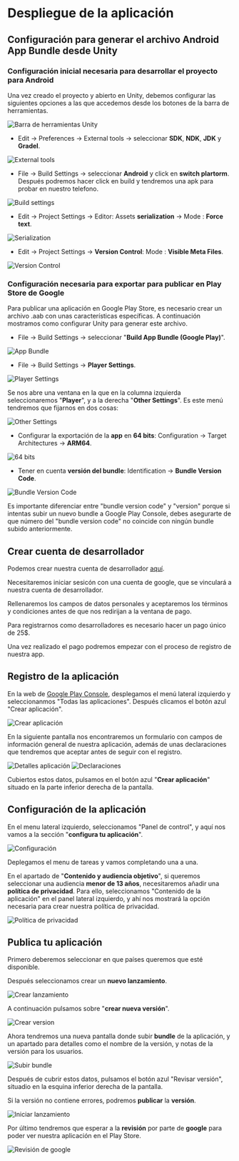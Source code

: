 # Despliegue de la aplicación

## Configuración para generar el archivo Android App Bundle desde Unity

### Configuración inicial necesaria para desarrollar el proyecto para Android

Una vez creado el proyecto y abierto en Unity, debemos configurar las siguientes opciones a las que accedemos desde los botones de la barra de herramientas.

![Barra de herramientas Unity][toolbar]

* Edit -> Preferences -> External tools -> seleccionar **SDK**, **NDK**, **JDK** y **Gradel**.

![External tools][ext_tools]

* File -> Build Settings -> seleccionar **Android** y click en **switch plartorm**. Después podremos hacer click en build y tendremos una apk para probar en nuestro telefono.

![Build settings][build_settings]

* Edit -> Project Settings -> Editor: Assets **serialization** -> Mode : **Force text**. 

![Serialization][serialization]

* Edit -> Project Settings -> **Version Control**: Mode : **Visible Meta Files**. 

![Version Control][version_control]

### Configuración necesaria para exportar para publicar en Play Store de Google

Para publicar una aplicación en Google Play Store, es necesario crear un archivo .aab con unas características específicas. A continuación mostramos como configurar Unity para generar este archivo.

* File -> Build Settings -> seleccionar "**Build App Bundle (Google Play)**".

![App Bundle][aab]

* File -> Build Settings -> **Player Settings**.

![Player Settings][player_settings]
  
Se nos abre una ventana en la que en la columna izquierda seleccionaremos "**Player**", y a la derecha "**Other Settings**". Es este menú tendremos que fijarnos en dos cosas:

![Other Settings][other_settings]

* Configurar la exportación de la **app** en **64 bits**: Configuration -> Target Architectures -> **ARM64**.

![64 bits][arm64]

* Tener en cuenta **versión del bundle**: Identification -> **Bundle Version Code**.

![Bundle Version Code][bundle_version]

Es importante diferenciar entre "bundle version code" y "version" porque si intentas subir un nuevo bundle a Google Play Console, debes asegurarte de que número del "bundle version code" no coincide con ningún bundle subido anteriormente.

## Crear cuenta de desarrollador

Podemos crear nuestra cuenta de desarrollador [aquí][google_console].

Necesitaremos iniciar sesicón con una cuenta de google, que se vinculará a nuestra cuenta de desarrollador.

Rellenaremos los campos de datos personales y aceptaremos los términos y condiciones antes de que nos redirijan a la ventana de pago.

Para registrarnos como desarrolladores es necesario hacer un pago único de 25$.

Una vez realizado el pago podremos empezar con el proceso de registro de nuestra app.

## Registro de la aplicación

En la web de [Google Play Console][google_console], desplegamos el menú lateral izquierdo y seleccionanmos "Todas las aplicaciones". Después clicamos el botón azul "Crear aplicación".

![Crear aplicación][crear_app]

En la siguiente pantalla nos encontraremos un formulario con campos de información general de nuestra aplicación, además de unas declaraciones que tendremos que aceptar antes de seguir con el registro.

![Detalles aplicación][detalles_app]
![Declaraciones][declaraciones]

Cubiertos estos datos, pulsamos en el botón azul "**Crear aplicación**" situado en la parte inferior derecha de la pantalla.

## Configuración de la aplicación

En el menu lateral izquierdo, seleccionamos "Panel de control", y aquí nos vamos a la sección "**configura tu aplicación**".

![Configuración][config]

Deplegamos el menu de tareas y vamos completando una a una.

En el apartado de "**Contenido y audiencia objetivo**", si queremos seleccionar una audiencia **menor de 13 años**, necesitaremos añadir una **política de privacidad**. Para ello, seleccionamos "Contenido de la aplicación" en el panel lateral izquierdo, y ahí nos mostrará la opción necesaria para crear nuestra política de privacidad.

![Política de privacidad][privacidad]


## Publica tu aplicación

Primero deberemos seleccionar en que países queremos que esté disponible.

Después seleccionamos crear un **nuevo lanzamiento**.

![Crear lanzamiento][lanzamiento]

A continuación pulsamos sobre "**crear nueva versión**".

![Crear version][new_version]

Ahora tendremos una nueva pantalla donde subir **bundle** de la aplicación, y un apartado para detalles como el nombre de la versión, y notas de la versión para los usuarios.

![Subir bundle][bundle]

Después de cubrir estos datos, pulsamos el botón azul "Revisar versión", situadio en la esquina inferior derecha de la pantalla.

Si la versión no contiene errores, podremos **publicar** la **versión**.

![Iniciar lanzamiento][start_launch]

Por último tendremos que esperar a la **revisión** por parte de **google** para poder ver nuestra aplicación en el Play Store.

![Revisión de google][review]

[//]: # (Enlaces a imagenes)

[google_console]: https://play.google.com/console/u/0/signup

[toolbar]:doc/img/config_unity/00_herramientas.png "Barra de herramientas Unity"
[ext_tools]:doc/img/config_unity/01_ext_tools.png "External tools"
[build_settings]:doc/img/config_unity/02_build_settings.png "Build settings"
[serialization]:doc/img/config_unity/03_serialization.png "Serialization"
[version_control]:doc/img/config_unity/04_vc.png "Version Control"
[aab]:doc/img/config_unity/05_aab.png "App Bundle"
[player_settings]:doc/img/config_unity/06_player_settings.png "Player Settings"
[other_settings]:doc/img/config_unity/07_other_settings.png "Other Settings"
[arm64]:doc/img/config_unity/08_64.png "Other Settings"
[bundle_version]:doc/img/config_unity/09_bundle_version.png "Bundle Version Code"

[crear_app]:doc/img/registro_app/00_crear_app.png "Crear aplicación"
[detalles_app]:doc/img/registro_app/01_detalles_app.png "Detalles aplicación"
[declaraciones]:doc/img/registro_app/02_declaraciones.png "Declaraciones"
[config]:doc/img/registro_app/03_configuracion_app.png "Configuración"
[config_tareas]:doc/img/registro_app/04_config_tareas.png "Tareas de Configuración"
[privacidad]:doc/img/registro_app/05_crear_privacidad.png "Política de privacidad"
[lanzamiento]:doc/img/registro_app/06_crear_lanzamiento.png "Crear lanzamiento"
[new_version]:doc/img/registro_app/07_crear_nueva_version.png "Crear nueva versión"
[bundle]:doc/img/registro_app/08_bundle.png "Subir bundle"
[start_launch]:doc/img/registro_app/09_iniciar_lanzamiento.png "Iniciar lanzamiento"
[review]:doc/img/registro_app/10_revision.png "Revisión google"
